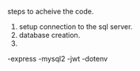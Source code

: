 steps to acheive the code. 

1) setup connection to the sql server.
2) database creation.
3) 





<!-- nedeed packages  -->

-express
-mysql2
-jwt 
-dotenv